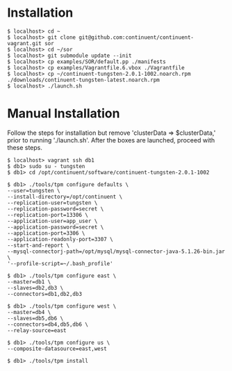# Installation

    $ localhost> cd ~
    $ localhost> git clone git@github.com:continuent/continuent-vagrant.git sor
    $ localhost> cd ~/sor
    $ localhost> git submodule update --init
    $ localhost> cp examples/SOR/default.pp ./manifests
    $ localhost> cp examples/Vagrantfile.6.vbox ./Vagrantfile
    $ localhost> cp ~/continuent-tungsten-2.0.1-1002.noarch.rpm ./downloads/continuent-tungsten-latest.noarch.rpm
    $ localhost> ./launch.sh

# Manual Installation

Follow the steps for installation but remove 'clusterData => $clusterData,' prior to running './launch.sh'. After the boxes are launched, proceed with these steps.
    
    $ localhost> vagrant ssh db1
    $ db1> sudo su - tungsten
    $ db1> cd /opt/continuent/software/continuent-tungsten-2.0.1-1002

    $ db1> ./tools/tpm configure defaults \
    --user=tungsten \
    --install-directory=/opt/continuent \
    --replication-user=tungsten \
    --replication-password=secret \
    --replication-port=13306 \
    --application-user=app_user \
    --application-password=secret \
    --application-port=3306 \
    --application-readonly-port=3307 \
    --start-and-report \
    --mysql-connectorj-path=/opt/mysql/mysql-connector-java-5.1.26-bin.jar \
    '--profile-script=~/.bash_profile'

    $ db1> ./tools/tpm configure east \
    --master=db1 \
    --slaves=db2,db3 \
    --connectors=db1,db2,db3
    
    $ db1> ./tools/tpm configure west \
    --master=db4 \
    --slaves=db5,db6 \
    --connectors=db4,db5,db6 \
    --relay-source=east
    
    $ db1> ./tools/tpm configure us \
    --composite-datasource=east,west

    $ db1> ./tools/tpm install